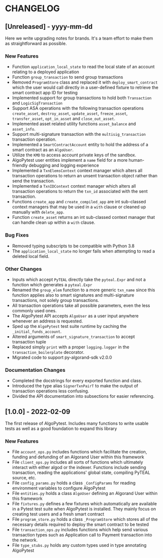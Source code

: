 # CHANGELOG

## [Unreleased] - yyyy-mm-dd

Here we write upgrading notes for brands. It's a team effort to make them as
straightforward as possible.

### New Features
- Function ``application_local_state`` to read the local state of an account relating to a deployed application
- Function ``group_transaction`` to send group transactions
- Removed ``ProgramStore`` class and replaced it with ``deploy_smart_contract`` which the user would call directly in a user-defined fixture to retrieve the smart contract app ID for testing
- Implemented support for group transactions to hold both ``Transaction`` and ``LogicSigTransaction``
- Support ASA operations with the following transaction operations ``create_asset``, ``destroy_asset``, ``update_asset``, ``freeze_asset``, ``transfer_asset``, ``opt_in_asset`` and ``close_out_asset``.
- Implemented asset related utility functions ``asset_balance`` and ``asset_info``.
- Support multi-signature transaction with the ``multisig_transaction`` transaction operation.
- Implemented a ``SmartContractAccount`` entity to hold the address of a smart contract as an ``AlgoUser``.
- Utilize the ``KMD`` to access account private keys of the sandbox.
- AlgoPytest user entities implement a ``name`` field for a more human-friendly debugging and logging experience
- Implemented a ``TxnElemsContext`` context manager which alters all transaction operations to return an unsent transaction object rather than send the transaction.
- Implemented a ``TxnIDContext`` context manager which alters all transaction operations to return the ``txn_id`` associated with the sent transaction.
- Functions ``create_app`` and ``create_compiled_app`` are int sub-classed context managers that may be used in a ``with`` clause or cleaned up manually with ``delete_app``.
- Function ``create_asset`` returns an int sub-classed context manager that can handle clean up within a ``with`` clause.

### Bug Fixes
- Removed typing subscripts to be compatible with Python 3.8
- The ``application_local_state`` no longer fails when attempting to read a deleted local field.

### Other Changes
- Inputs which accept ``PyTEAL`` directly take the ``pyteal.Expr`` and not a function which generates a ``pyteal.Expr``
- Renamed the ``group_elem`` function to a more generic ``txn_name`` since this function applies also to smart signatures and multi-signature transactions, not solely group transactions.
- All transaction operations take all possible parameters, even the less commonly used ones.
- The AlgoPytest API accepts ``AlgoUser`` as a user input anywhere whenever an address is requested.
- Sped up the ``AlgoPytest`` test suite runtime by caching the ``_initial_funds_account``.
- Altered arguments of ``smart_signature_transaction`` to accept transaction tuple
- Replaced simply ``print`` with a proper ``logging.logger`` in the ``transaction_boilerplate`` decorator.
- Migrated code to support py-algorand-sdk v2.0.0

### Documentation Changes
- Completed the docstrings for every exported function and class.
- Introduced the type alias ``SignerTxnPairT`` to make the output of transaction operations less confusing.
- Divided the API documentation into subsections for easier referencing.

## [1.0.0] - 2022-02-09

The first release of AlgoPytest. Includes many functions to write usable tests as well as a good foundation to expand this library

### New Features
- File ``account_ops.py`` includes functions which facilitate the creation, funding and defunding of an Algorand User within this framework
- File ``client_ops.py`` includes all sorts of functions which ultimately interact with either algod or the indexer. Functions include sending transaction, reading the applications' global state, compiling PyTEAL source, etc.
- File ``config_params.py`` holds a class ``_ConfigParams`` for reading environment variables to configure AlgoPytest
- File ``entities.py`` holds a class ``AlgoUser`` defining an Algorand User within this framework
- File ``fixtures.py`` defines a few fixtures which automatically are available in a Pytest test suite when AlgoPytest is installed. They mainly focus on creating test users and a fresh smart contract
- File ``program_store.py`` holds a class ``_ProgramStore`` which stores all of the necessary details required to deploy the smart contract to be tested
- File ``transaction_ops.py`` includes functions which help send various transaction types such as Application call to Payment transaction into the network.
- File ``type_stubs.py`` holds any custom types used in type annotating AlgoPytest

